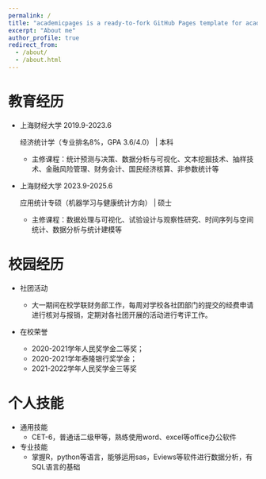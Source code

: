```yaml
---
permalink: /
title: "academicpages is a ready-to-fork GitHub Pages template for academic personal websites"
excerpt: "About me"
author_profile: true
redirect_from: 
  - /about/
  - /about.html
---
```


教育经历
======
* 上海财经大学	2019.9-2023.6
  
  经济统计学（专业排名8%，GPA 3.6/4.0） | 本科
  * 主修课程：统计预测与决策、数据分析与可视化、文本挖掘技术、抽样技术、金融风险管理、财务会计、国民经济核算、非参数统计等
* 上海财经大学	2023.9-2025.6
  
  应用统计专硕（机器学习与健康统计方向） | 硕士
  * 主修课程：数据处理与可视化、试验设计与观察性研究、时间序列与空间统计、数据分析与统计建模等

校园经历
======
* 社团活动
  * 大一期间在校学联财务部工作，每周对学校各社团部门的提交的经费申请进行核对与报销，定期对各社团开展的活动进行考评工作。

* 在校荣誉
  * 2020-2021学年人民奖学金二等奖；
  * 2020-2021学年泰隆银行奖学金；
  * 2021-2022学年人民奖学金三等奖
  
个人技能
======
* 通用技能
  * CET-6，普通话二级甲等，熟练使用word、excel等office办公软件
* 专业技能
  * 掌握R，python等语言，能够运用sas，Eviews等软件进行数据分析，有SQL语言的基础

